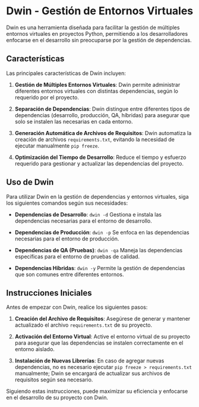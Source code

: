 # Dwin - Gestión de Entornos Virtuales

Dwin es una herramienta diseñada para facilitar la gestión de múltiples entornos virtuales en proyectos Python, permitiendo a los desarrolladores enfocarse en el desarrollo sin preocuparse por la gestión de dependencias.

## Características

Las principales características de Dwin incluyen:

1. **Gestión de Múltiples Entornos Virtuales**: Dwin permite administrar diferentes entornos virtuales con distintas dependencias, según lo requerido por el proyecto.

2. **Separación de Dependencias**: Dwin distingue entre diferentes tipos de dependencias (desarrollo, producción, QA, híbridas) para asegurar que solo se instalen las necesarias en cada entorno.

3. **Generación Automática de Archivos de Requisitos**: Dwin automatiza la creación de archivos `requirements.txt`, evitando la necesidad de ejecutar manualmente `pip freeze`.

4. **Optimización del Tiempo de Desarrollo**: Reduce el tiempo y esfuerzo requerido para gestionar y actualizar las dependencias del proyecto.

## Uso de Dwin

Para utilizar Dwin en la gestión de dependencias y entornos virtuales, siga los siguientes comandos según sus necesidades:

- **Dependencias de Desarrollo**: `dwin -d`
  Gestiona e instala las dependencias necesarias para el entorno de desarrollo.

- **Dependencias de Producción**: `dwin -p`
  Se enfoca en las dependencias necesarias para el entorno de producción.

- **Dependencias de QA (Pruebas)**: `dwin -qa`
  Maneja las dependencias específicas para el entorno de pruebas de calidad.

- **Dependencias Híbridas**: `dwin -y`
  Permite la gestión de dependencias que son comunes entre diferentes entornos.

## Instrucciones Iniciales

Antes de empezar con Dwin, realice los siguientes pasos:

1. **Creación del Archivo de Requisitos**: Asegúrese de generar y mantener actualizado el archivo `requirements.txt` de su proyecto.

2. **Activación del Entorno Virtual**: Active el entorno virtual de su proyecto para asegurar que las dependencias se instalen correctamente en el entorno aislado.

3. **Instalación de Nuevas Librerías**: En caso de agregar nuevas dependencias, no es necesario ejecutar `pip freeze > requirements.txt` manualmente; Dwin se encargará de actualizar sus archivos de requisitos según sea necesario.

Siguiendo estas instrucciones, puede maximizar su eficiencia y enfocarse en el desarrollo de su proyecto con Dwin.
